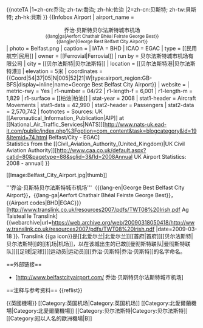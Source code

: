 {{noteTA
|1=zh-cn:乔治; zh-tw:喬治; zh-hk:佐治
|2=zh-cn:贝斯特; zh-tw:貝斯特; zh-hk:貝斯
}}
{{Infobox Airport 
| airport_name = <center>乔治·贝斯特贝尔法斯特城市机场<br><small>{{lang|ga|Aerfort Chathair Bhéal Feirste George Best}}<br>{{lang|en|George Best Belfast City Airport}}</small></center>
| photo        = Belfast.png
| caption      = 
| IATA         = BHD
| ICAO         = EGAC
| type         = [[民用航空|民用]]
| owner        = [[Ferrovial|Ferrovial]]
| run by       = 贝尔法斯特城市机场有限公司
| city         = [[贝尔法斯特|贝尔法斯特]]
| location     = [[贝尔法斯特港|贝尔法斯特港]]
| elevation    = 5米
| coordinates  = {{Coord|54|37|05|N|005|52|21|W|type:airport_region:GB-BFS|display=inline|name=George Best Belfast City Airport}}
| website      = 
| metric-rwy   = Yes
| r1-number    = 04/22
| r1-length-f  = 6,001
| r1-length-m  = 1,829
| r1-surface   = [[柏油|柏油]]
| stat-year    = 2008
| stat1-header = Aircraft Movements
| stat1-data   = 42,990
| stat2-header = Passengers
| stat2-data   = 2,570,742
| footnotes = Sources: UK [[Aeronautical_Information_Publication|AIP]] at [[National_Air_Traffic_Services|NATS]]<ref name="aip">[http://www.nats-uk.ead-it.com/public/index.php%3Foption=com_content&task=blogcategory&id=19&Itemid=74.html Belfast/City - EGAC]</ref><br>Statistics from the [[Civil_Aviation_Authority_(United_Kingdom)|UK Civil Aviation Authority]]<ref name="stats">[http://www.caa.co.uk/default.aspx?catid=80&pagetype=88&sglid=3&fld=2008Annual UK Airport Statistics: 2008 - annual]</ref>
}}

[[Image:Belfast_City_Airport.jpg|thumb]]

'''乔治·贝斯特贝尔法斯特城市机场'''（{{lang-en|George Best Belfast City Airport}}，{{lang-ga|Aerfort Chathair Bhéal Feirste George Best}}，{{Airport codes|BHD|EGAC}}）<ref>[http://www.translink.co.uk/resources2007/pdfs/TWT08%20Irish.pdf Ag Taisteal le Translink] {{webarchive|url=https://web.archive.org/web/20090318050418/http://www.translink.co.uk/resources2007/pdfs/TWT08%20Irish.pdf |date=2009-03-18 }}. Translink {{ga icon}}</ref>是[[北爱尔兰|北爱尔兰]][[首府|首府]][[贝尔法斯特|贝尔法斯特]]的[[机场|机场]]，以在该城出生的已故[[曼彻斯特联队|曼彻斯特联队]][[足球|足球]][[运动员|运动员]][[乔治·贝斯特|乔治·贝斯特]]的名字命名。

==外部链接==
* [http://www.belfastcityairport.com/  乔治·贝斯特贝尔法斯特城市机场]

==注释与参考资料==
{{reflist}}

{{英國機場}}
[[Category:英国机场|Category:英国机场]]
[[Category:北愛爾蘭機場|Category:北愛爾蘭機場]]
[[Category:贝尔法斯特|Category:贝尔法斯特]]
[[Category:冠以人名的歐洲機場|B]]